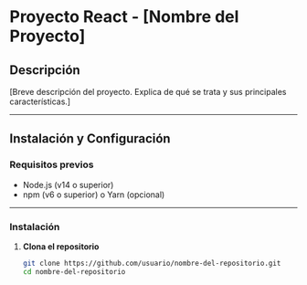 # **Proyecto React - [Nombre del Proyecto]**  

## **Descripción**  
[Breve descripción del proyecto. Explica de qué se trata y sus principales características.]  

---

## **Instalación y Configuración**  

### **Requisitos previos**  
- Node.js (v14 o superior)  
- npm (v6 o superior) o Yarn (opcional)  

---

### **Instalación**  

1. **Clona el repositorio**  
   ```bash
   git clone https://github.com/usuario/nombre-del-repositorio.git
   cd nombre-del-repositorio